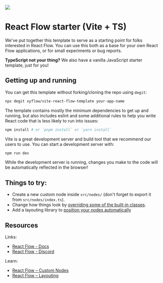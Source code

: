 ![](https://github.com/xyflow/web/blob/main/assets/codesandbox-header-ts.png?raw=true)

# React Flow starter (Vite + TS)

We've put together this template to serve as a starting point for folks
interested in React Flow. You can use this both as a base for your own React
Flow applications, or for small experiments or bug reports.

**TypeScript not your thing?** We also have a vanilla JavaScript starter template,
just for you!

## Getting up and running

You can get this template without forking/cloning the repo using `degit`:

```bash
npx degit xyflow/vite-react-flow-template your-app-name
```

The template contains mostly the minimum dependencies to get up and running, but
also includes eslint and some additional rules to help you write React code that
is less likely to run into issues:

```bash
npm install # or `pnpm install` or `yarn install`
```

Vite is a great development server and build tool that we recommend our users to
use. You can start a development server with:

```bash
npm run dev
```

While the development server is running, changes you make to the code will be
automatically reflected in the browser!

## Things to try:

- Create a new custom node inside `src/nodes/` (don't forget to export it from `src/nodes/index.ts`).
- Change how things look by [overriding some of the built-in classes](https://reactflow.dev/learn/customization/theming#overriding-built-in-classes).
- Add a layouting library to [position your nodes automatically](https://reactflow.dev/learn/layouting/layouting)

## Resources

Links:

- [React Flow - Docs](https://reactflow.dev)
- [React Flow - Discord](https://discord.com/invite/Bqt6xrs)

Learn:

- [React Flow – Custom Nodes](https://reactflow.dev/learn/customization/custom-nodes)
- [React Flow – Layouting](https://reactflow.dev/learn/layouting/layouting)
